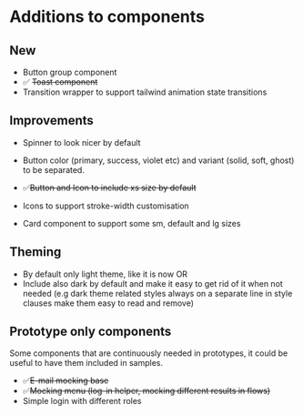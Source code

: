 # Additions to components

## New

* Button group component
* ✅ ~~Toast component~~
* Transition wrapper to support tailwind animation state transitions

## Improvements

* Spinner to look nicer by default
* Button color (primary, success, violet etc) and variant (solid, soft, ghost) to be separated.
* ✅~~Button and Icon to include xs size by default~~
* Icons to support stroke-width customisation

* Card component to support some sm, default and lg sizes

## Theming

* By default only light theme, like it is now
  OR
* Include also dark by default and make it easy to get rid of it when not needed (e.g dark theme related styles always
  on a separate line in style clauses make them easy to read and remove)

## Prototype only components

Some components that are continuously needed in prototypes, it could be useful to have them included in samples.

* ✅~~E-mail mocking base~~
* ✅~~Mocking menu (log-in helper, mocking different results in flows)~~
* Simple login with different roles
